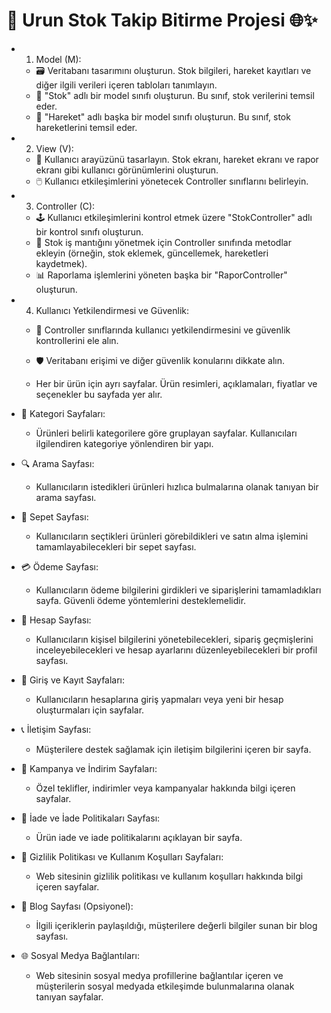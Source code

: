 # 🚀 Urun Stok Takip Bitirme Projesi 🌐✨

* 1. Model (M):
   - 🗃️ Veritabanı tasarımını oluşturun. Stok bilgileri, hareket kayıtları ve diğer ilgili verileri içeren tabloları tanımlayın.
   - 🚀 "Stok" adlı bir model sınıfı oluşturun. Bu sınıf, stok verilerini temsil eder.
   - 🔄 "Hareket" adlı başka bir model sınıfı oluşturun. Bu sınıf, stok hareketlerini temsil eder.
     
* 2. View (V):
  - 🎨 Kullanıcı arayüzünü tasarlayın. Stok ekranı, hareket ekranı ve rapor ekranı gibi kullanıcı görünümlerini oluşturun.
  - 🖱️ Kullanıcı etkileşimlerini yönetecek Controller sınıflarını belirleyin.

* 3. Controller (C):
  - 🕹️ Kullanıcı etkileşimlerini kontrol etmek üzere "StokController" adlı bir kontrol sınıfı oluşturun.
  - 💼 Stok iş mantığını yönetmek için Controller sınıfında metodlar ekleyin (örneğin, stok eklemek, güncellemek, hareketleri kaydetmek).
  - 📊 Raporlama işlemlerini yöneten başka bir "RaporController" oluşturun.
    
* 4. Kullanıcı Yetkilendirmesi ve Güvenlik:
  - 🔐 Controller sınıflarında kullanıcı yetkilendirmesini ve güvenlik kontrollerini ele alın.
  - 🛡️ Veritabanı erişimi ve diğer güvenlik konularını dikkate alın.
    
 


  





















  - Her bir ürün için ayrı sayfalar. Ürün resimleri, açıklamaları, fiyatlar ve seçenekler bu sayfada yer alır.
    
* 📂 Kategori Sayfaları:
  - Ürünleri belirli kategorilere göre gruplayan sayfalar. Kullanıcıları ilgilendiren kategoriye yönlendiren bir yapı.
 
* 🔍 Arama Sayfası:
  - Kullanıcıların istedikleri ürünleri hızlıca bulmalarına olanak tanıyan bir arama sayfası.

* 🛒 Sepet Sayfası:
  - Kullanıcıların seçtikleri ürünleri görebildikleri ve satın alma işlemini tamamlayabilecekleri bir sepet sayfası.
    
* 💳 Ödeme Sayfası:
  - Kullanıcıların ödeme bilgilerini girdikleri ve siparişlerini tamamladıkları sayfa. Güvenli ödeme yöntemlerini desteklemelidir.

* 👤 Hesap Sayfası:
  - Kullanıcıların kişisel bilgilerini yönetebilecekleri, sipariş geçmişlerini inceleyebilecekleri ve hesap ayarlarını düzenleyebilecekleri bir profil sayfası.

* 🔐 Giriş ve Kayıt Sayfaları:
  - Kullanıcıların hesaplarına giriş yapmaları veya yeni bir hesap oluşturmaları için sayfalar.

* 📞 İletişim Sayfası:
  - Müşterilere destek sağlamak için iletişim bilgilerini içeren bir sayfa.

* 🎉 Kampanya ve İndirim Sayfaları:
  - Özel teklifler, indirimler veya kampanyalar hakkında bilgi içeren sayfalar.

* 🔄 İade ve İade Politikaları Sayfası:
  - Ürün iade ve iade politikalarını açıklayan bir sayfa.

* 📑 Gizlilik Politikası ve Kullanım Koşulları Sayfaları:
  - Web sitesinin gizlilik politikası ve kullanım koşulları hakkında bilgi içeren sayfalar.

* 📰 Blog Sayfası (Opsiyonel):
  - İlgili içeriklerin paylaşıldığı, müşterilere değerli bilgiler sunan bir blog sayfası.

* 🌐 Sosyal Medya Bağlantıları:
  - Web sitesinin sosyal medya profillerine bağlantılar içeren ve müşterilerin sosyal medyada etkileşimde bulunmalarına olanak tanıyan sayfalar.














